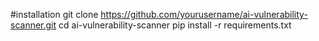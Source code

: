#installation
git clone https://github.com/yourusername/ai-vulnerability-scanner.git
cd ai-vulnerability-scanner
pip install -r requirements.txt

